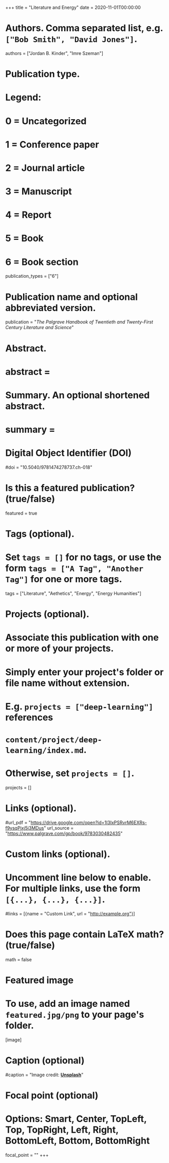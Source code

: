 +++
title = "Literature and Energy"
date = 2020-11-01T00:00:00

# Authors. Comma separated list, e.g. `["Bob Smith", "David Jones"]`.
authors = ["Jordan B. Kinder", "Imre Szeman"]

# Publication type.
# Legend:
# 0 = Uncategorized
# 1 = Conference paper
# 2 = Journal article
# 3 = Manuscript
# 4 = Report
# 5 = Book
# 6 = Book section
publication_types = ["6"]

# Publication name and optional abbreviated version.
publication = "*The Palgrave Handbook of Twentieth and Twenty-First Century Literature and Science*"

# Abstract.
# abstract = 
# Summary. An optional shortened abstract.
# summary = 

# Digital Object Identifier (DOI)
#doi = "10.5040/9781474278737.ch-018"

# Is this a featured publication? (true/false)
featured = true

# Tags (optional).
#   Set `tags = []` for no tags, or use the form `tags = ["A Tag", "Another Tag"]` for one or more tags.
tags = ["Literature", "Aethetics", "Energy", "Energy Humanities"]

# Projects (optional).
#   Associate this publication with one or more of your projects.
#   Simply enter your project's folder or file name without extension.
#   E.g. `projects = ["deep-learning"]` references 
#   `content/project/deep-learning/index.md`.
#   Otherwise, set `projects = []`.
projects = []

# Links (optional).
#url_pdf = "https://drive.google.com/open?id=1I3IxPSRvrM6EXRs-f9ysqPjxj5j3MDus"
url_source = "https://www.palgrave.com/gp/book/9783030482435"

# Custom links (optional).
#   Uncomment line below to enable. For multiple links, use the form `[{...}, {...}, {...}]`.
#links = [{name = "Custom Link", url = "http://example.org"}]

# Does this page contain LaTeX math? (true/false)
math = false

# Featured image
# To use, add an image named `featured.jpg/png` to your page's folder. 
[image]
  # Caption (optional)
  #caption = "Image credit: [**Unsplash**](https://unsplash.com/photos/pLCdAaMFLTE)"

  # Focal point (optional)
  # Options: Smart, Center, TopLeft, Top, TopRight, Left, Right, BottomLeft, Bottom, BottomRight
  focal_point = ""
+++

